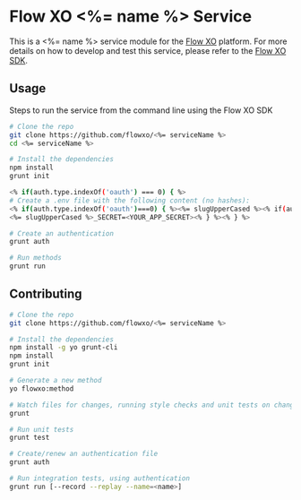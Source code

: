 # Flow XO <%= name %> Service

This is a <%= name %> service module for the [Flow XO](https://flowxo.com) platform. For more details on how to develop and test this service, please refer to the [Flow XO SDK](http://github.com/flowxo/flowxo-sdk).

## Usage

Steps to run the service from the command line using the Flow XO SDK
``` bash
# Clone the repo
git clone https://github.com/flowxo/<%= serviceName %>
cd <%= serviceName %>

# Install the dependencies
npm install
grunt init

<% if(auth.type.indexOf('oauth') === 0) { %>
# Create a .env file with the following content (no hashes):
<% if(auth.type.indexOf('oauth')===0) { %><%= slugUpperCased %><% if(auth.type === 'oauth1') { %>_KEY=<YOUR_APP_KEY><% } else { %>_ID=<YOUR_APP_ID><% } %>
<%= slugUpperCased %>_SECRET=<YOUR_APP_SECRET><% } %><% } %>

# Create an authentication
grunt auth

# Run methods
grunt run
```

## Contributing

``` bash
# Clone the repo
git clone https://github.com/flowxo/<%= serviceName %>

# Install the dependencies
npm install -g yo grunt-cli
npm install
grunt init

# Generate a new method
yo flowxo:method

# Watch files for changes, running style checks and unit tests on change
grunt

# Run unit tests
grunt test

# Create/renew an authentication file
grunt auth

# Run integration tests, using authentication
grunt run [--record --replay --name=<name>]

```
